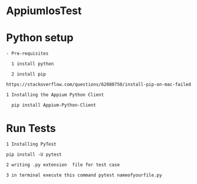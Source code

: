 # AppiumIosTest

  # Python setup
    - Pre-requisites
      
      1 install python 
        
      2 install pip 
      
    https://stackoverflow.com/questions/62080750/install-pip-on-mac-failed
    
    1 Installing the Appium Python Client

      pip install Appium-Python-Client
     
    
  # Run Tests
    1 Installing PyTest
    
    pip install -U pytest
    
    2 writing .py extension  file for test case
    
    3 in terminal execute this command pytest nameofyourfile.py
    


